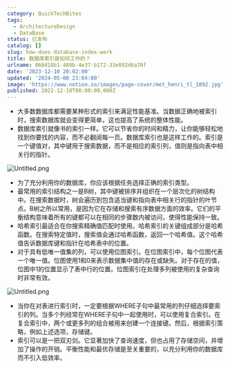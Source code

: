 ```yaml
---
category: QuickTechBites
tags:
  - ArchitectureDesign
  - DataBase
status: 已发布
catalog: []
slug: how-does-database-index-work
title: 数据库索引是如何工作的？
urlname: 068d18b1-489b-4e37-b172-33e892d6a70f
date: '2023-12-10 20:02:00'
updated: '2024-05-08 23:04:00'
image: 'https://www.notion.so/images/page-cover/met_henri_tl_1892.jpg'
published: 2022-12-10T08:00:00.000Z
---
```

- 大多数数据库都需要某种形式的索引来满足性能基准。当数据正确地被索引时，搜索数据库就会变得更简单，这也提高了系统的整体性能。
- 数据库索引就像书的索引一样。它可以节省你的时间和精力，让你能够轻松地找到你要找的内容，而不必翻阅每一页。数据库索引也是这样工作的。索引是一个键值对，其中键用于搜索数据，而不是相应的索引列，值则是指向表中相关行的指针。

![Untitled.png](https://prod-files-secure.s3.us-west-2.amazonaws.com/5d24fe63-e567-4804-86f9-9fdc62e13082/3e87f042-644d-48ab-9a58-227f3d930d71/Untitled.png?X-Amz-Algorithm=AWS4-HMAC-SHA256&X-Amz-Content-Sha256=UNSIGNED-PAYLOAD&X-Amz-Credential=ASIAZI2LB466RBQ7CD2K%2F20250309%2Fus-west-2%2Fs3%2Faws4_request&X-Amz-Date=20250309T213309Z&X-Amz-Expires=3600&X-Amz-Security-Token=IQoJb3JpZ2luX2VjEDQaCXVzLXdlc3QtMiJHMEUCICmV2GQmGgjy0EuH2HbGRHOjUcdmAjuQUtTHM0zkhwjrAiEAi10IdsVFo4IJOxKljXcRTvZCNKNx%2BSNlGTxuXXvHgLwq%2FwMIfRAAGgw2Mzc0MjMxODM4MDUiDHka0Agtbg17pobbxircA1aETAMlEw3hDpAnVByc%2F7aaczPCqpoKFMd45WgACZpZmwYqH%2Bluu0RqBtWoi8NQcf4TEmBivRs%2B3etuGyqPoms3FGzLsCanrkGDKat%2FUBX%2Fek%2BIWQP%2FkHUCL2nPmdgyOdHYIpu8BTTWFp06WXCqDt26WGTmsyJZOvrHKKWohqS9l6xRXNp25sr6PhlbgN1N0aXJNMs0ImvwMbhgWMsQpla5XvPh%2BqMbh6IVyQH0EhwRYWL5ff%2FPr%2BhOPze0kUtHQuY6aTK1OtU11UfRFmuSnJlzjX9d%2BaCTwxbPZa6QIccoWKNzbFGfCBUDLWkrlwgC3oTueKgE1KK3gHZHizzeBOqrH5shXiIyv203NhnYS1sf%2Fd6FLJe3Vqq8sEf63CiCegFrUSr84LKqNE6cIVOvTpFouxtcN%2BjyMOv29rzUd9HEf0AsKNp5z%2BuLTFAVwSehYc44Y5QvLZWdE%2FDC1%2FhKSeCilIQqh55wN8OFkbA%2BM%2BWgbXdk9AX5AuZcSeGepv70mr1OdBFaEqJP%2FXUHNM4U3lucZqZC7UD5RlZDOuKBNklxAwnjWE7hddBK%2BYNbqNdst010HwlCGt5MHCPAu7mfe4ugovAs2cjIp6cNhVCI1QCdmEn5984hUmVuXdtSMNjft74GOqUB8jWfNnxwSEzwqn4hVqbX35SM0EGGnS8pvrwuRIMVD2DVMRRhiGpMZv4cnosmgZuigwk5w%2BLKxhT1PzHzN2Q8xBWBwe4omJ96OM%2BBoFW8k6GiTLyY8XePOxjmqY9fWzu63bYgC6gMD11yz7kNUqGLORwSbrypw47%2BggQAVjQGQveI%2FZdXuEdZybBzmwGq8zZsohNv285TsKeYmv3EPa%2BYn53NM95f&X-Amz-Signature=03799f35dcb895106b76c1cf8a3978a09e0c1e2d10153c7dea9727ccc71a063a&X-Amz-SignedHeaders=host&x-id=GetObject)

- 为了充分利用你的数据库，你应该根据任务选择正确的索引类型。
- 最常用的索引结构之一是B树，其中键被排序并组织在一个层次化的树结构中。在搜索数据时，树会遍历到包含适当键和指向表中相关行的指针的叶节点。B树之所以常用，是因为它在存储和搜索有序数据方面的效率。它们的平衡结构意味着所有的键都可以在相同的步骤数内被访问，使得性能保持一致。
- 哈希索引最适合在你搜索精确值匹配时使用。哈希索引的关键组成部分是哈希函数。在搜索特定值时，搜索值会通过哈希函数，返回一个哈希值。这个哈希值告诉数据库键和指针在哈希表中的位置。
- 对于具有低唯一值集的列，可以使用位图索引。在位图索引中，每个位图代表一个唯一值。位图使用1和0来表示数据集中值的存在或缺失。对于存在的值，位图中1的位置显示了表中行的位置。位图索引在处理多列被使用的复杂查询时非常有效。

![Untitled.png](https://prod-files-secure.s3.us-west-2.amazonaws.com/5d24fe63-e567-4804-86f9-9fdc62e13082/25e88b4a-737d-484e-85cc-b7fe2444aa3c/Untitled.png?X-Amz-Algorithm=AWS4-HMAC-SHA256&X-Amz-Content-Sha256=UNSIGNED-PAYLOAD&X-Amz-Credential=ASIAZI2LB466RBQ7CD2K%2F20250309%2Fus-west-2%2Fs3%2Faws4_request&X-Amz-Date=20250309T213309Z&X-Amz-Expires=3600&X-Amz-Security-Token=IQoJb3JpZ2luX2VjEDQaCXVzLXdlc3QtMiJHMEUCICmV2GQmGgjy0EuH2HbGRHOjUcdmAjuQUtTHM0zkhwjrAiEAi10IdsVFo4IJOxKljXcRTvZCNKNx%2BSNlGTxuXXvHgLwq%2FwMIfRAAGgw2Mzc0MjMxODM4MDUiDHka0Agtbg17pobbxircA1aETAMlEw3hDpAnVByc%2F7aaczPCqpoKFMd45WgACZpZmwYqH%2Bluu0RqBtWoi8NQcf4TEmBivRs%2B3etuGyqPoms3FGzLsCanrkGDKat%2FUBX%2Fek%2BIWQP%2FkHUCL2nPmdgyOdHYIpu8BTTWFp06WXCqDt26WGTmsyJZOvrHKKWohqS9l6xRXNp25sr6PhlbgN1N0aXJNMs0ImvwMbhgWMsQpla5XvPh%2BqMbh6IVyQH0EhwRYWL5ff%2FPr%2BhOPze0kUtHQuY6aTK1OtU11UfRFmuSnJlzjX9d%2BaCTwxbPZa6QIccoWKNzbFGfCBUDLWkrlwgC3oTueKgE1KK3gHZHizzeBOqrH5shXiIyv203NhnYS1sf%2Fd6FLJe3Vqq8sEf63CiCegFrUSr84LKqNE6cIVOvTpFouxtcN%2BjyMOv29rzUd9HEf0AsKNp5z%2BuLTFAVwSehYc44Y5QvLZWdE%2FDC1%2FhKSeCilIQqh55wN8OFkbA%2BM%2BWgbXdk9AX5AuZcSeGepv70mr1OdBFaEqJP%2FXUHNM4U3lucZqZC7UD5RlZDOuKBNklxAwnjWE7hddBK%2BYNbqNdst010HwlCGt5MHCPAu7mfe4ugovAs2cjIp6cNhVCI1QCdmEn5984hUmVuXdtSMNjft74GOqUB8jWfNnxwSEzwqn4hVqbX35SM0EGGnS8pvrwuRIMVD2DVMRRhiGpMZv4cnosmgZuigwk5w%2BLKxhT1PzHzN2Q8xBWBwe4omJ96OM%2BBoFW8k6GiTLyY8XePOxjmqY9fWzu63bYgC6gMD11yz7kNUqGLORwSbrypw47%2BggQAVjQGQveI%2FZdXuEdZybBzmwGq8zZsohNv285TsKeYmv3EPa%2BYn53NM95f&X-Amz-Signature=4e31c843a7381769f38c9a69ec91bff0c88739999c70e4625b973ec51d256da4&X-Amz-SignedHeaders=host&x-id=GetObject)

- 当你在对表进行索引时，一定要根据WHERE子句中最常用的列仔细选择要索引的列。当多个列经常在WHERE子句中一起使用时，可以使用复合索引。在复合索引中，两个或更多列的组合被用来创建一个连接键。然后，根据索引策略，例如上述选项，存储键。
- 索引可以是一把双刃剑。它显著加快了查询速度，但也占用了存储空间，并增加了操作的开销。平衡性能和最优存储是至关重要的，以充分利用你的数据库而不引入低效率。
